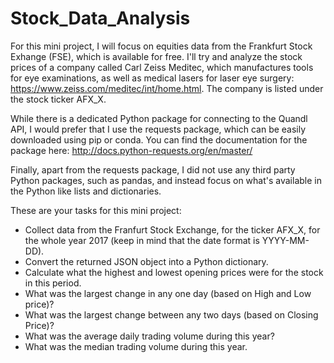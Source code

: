# Stock_Data_Analysis

For this mini project, I will focus on equities data from the Frankfurt Stock Exhange (FSE), which is available for free. I'll try and analyze the stock prices of a company called Carl Zeiss Meditec, which manufactures tools for eye examinations, as well as medical lasers for laser eye surgery: https://www.zeiss.com/meditec/int/home.html. The company is listed under the stock ticker AFX_X.


While there is a dedicated Python package for connecting to the Quandl API, I would prefer that I use the requests package, which can be easily downloaded using pip or conda. You can find the documentation for the package here: http://docs.python-requests.org/en/master/

Finally, apart from the requests package, I did not use any third party Python packages, such as pandas, and instead focus on what's available in the Python like lists and dictionaries.

These are your tasks for this mini project:

* Collect data from the Franfurt Stock Exchange, for the ticker AFX_X, for the whole year 2017 (keep in mind that the date format is YYYY-MM-DD).
* Convert the returned JSON object into a Python dictionary.
* Calculate what the highest and lowest opening prices were for the stock in this period.
* What was the largest change in any one day (based on High and Low price)?
* What was the largest change between any two days (based on Closing Price)?
* What was the average daily trading volume during this year?
* What was the median trading volume during this year. 
